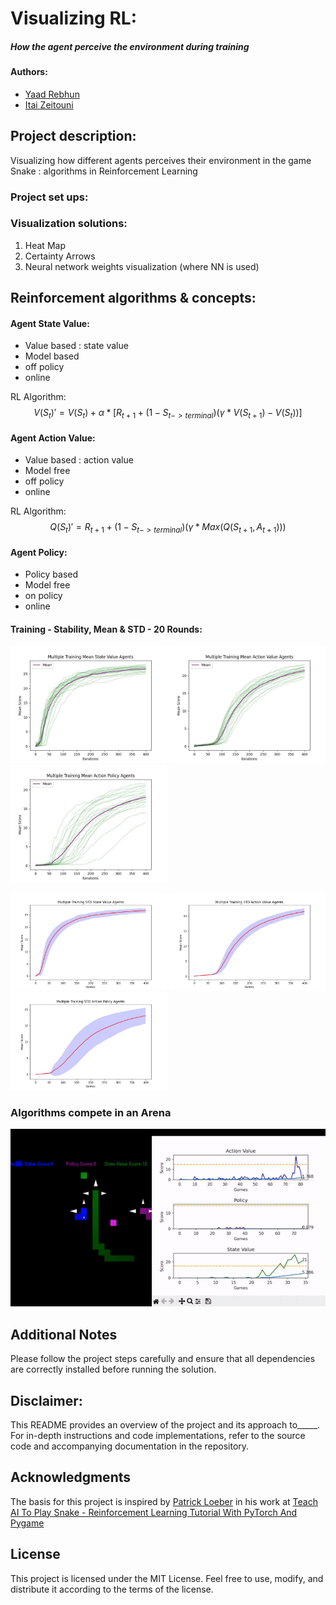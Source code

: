 # Visualizing RL: 
##### How the agent perceive the environment during training


#### Authors:
* [Yaad Rebhun](https://github.com/YaadR)
* [Itai Zeitouni](https://github.com/Itaize33)

## Project description:
Visualizing how different agents perceives their environment in the game Snake : algorithms in Reinforcement Learning

### Project set ups:

### Visualization solutions:
1. Heat Map
2. Certainty Arrows
3. Neural network weights visualization (where NN is used)



## Reinforcement algorithms & concepts:
#### Agent State Value:
 - Value based : state value
 - Model based
 - off policy
 - online

RL Algorithm:
$$V(S_t)' = V(S_t) + \alpha* \left[ R_{t+1} + (1-S_{t->terminal})(\gamma* V(S_{t+1}) - V(S_t) \right)]$$


#### Agent Action Value:
 - Value based : action value
 - Model free
 - off policy
 - online

RL Algorithm:
$$Q(S_t)' = R_{t+1} + (1-S_{t->terminal})(\gamma* Max(Q(S_{t+1},A_{t+1})))$$


#### Agent Policy:
 - Policy based
 - Model free
 - on policy
 - online

#### Training - Stability, Mean & STD - 20 Rounds:
<p float="left">
  <img src="https://github.com/YaadR/Visualizing_RL/blob/main/Ver1/data/plots/Buffers/Mean%20State%20Value%20Agents.jpg" width="250" />
  <img src="https://github.com/YaadR/Visualizing_RL/blob/main/Ver1/data/plots/Buffers/Mean%20Action%20Value%20Agents.jpg?raw=true" width="250" />
  <img src="https://github.com/YaadR/Visualizing_RL/blob/main/Ver1/data/plots/Buffers/Mean%20Action%20Policy%20Agents.jpg" width="250" />
</p>
<p float="left">
  <img src="https://github.com/YaadR/Visualizing_RL/blob/main/Ver1/data/plots/Buffers/STD%20State%20Value%20Agents.jpg" width="250" />
  <img src="https://github.com/YaadR/Visualizing_RL/blob/main/Ver1/data/plots/Buffers/STD%20Action%20Value%20Agents.jpg" width="250" />
  <img src="https://github.com/YaadR/Visualizing_RL/blob/main/Ver1/data/plots/Buffers/STD%20Action%20Policy%20Agents.jpg" width="250" />
</p>

### Algorithms compete in an Arena
[![Arena](https://github.com/YaadR/Visualizing_RL/blob/main/Ver1/data/materials/arena-compete-gif.gif)](https://youtu.be/_RmOt_EeuUU)




## Additional Notes

Please follow the project steps carefully and ensure that all dependencies are correctly installed before running the solution.

## Disclaimer: 
This README provides an overview of the project and its approach to_____. For in-depth instructions and code implementations, refer to the source code and accompanying documentation in the repository.

## Acknowledgments
The basis for this project is inspired by [Patrick Loeber](https://github.com/patrickloeber) in his work at [Teach AI To Play Snake - Reinforcement Learning Tutorial With PyTorch And Pygame](https://youtube.com/playlist?list=PLqnslRFeH2UrDh7vUmJ60YrmWd64mTTKV)
## License
This project is licensed under the MIT License. Feel free to use, modify, and distribute it according to the terms of the license.

